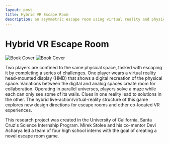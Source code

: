 ```yaml
---
layout: post
title: Hybrid VR Escape Room
description: an asymmetric escape room using virtual reality and physical space
---
```


Hybrid VR Escape Room
============

![Book Cover](/portfolio/assets/images/vr.png "VR Space")
![Book Cover](/portfolio/assets/images/liveaction.jpg "Physical Space")

Two players are confined to the same physical space, tasked with escaping it by completing a series of challenges. One player wears a virtual reality head-mounted display (HMD) that shows a digital recreation of the physical space. Variations between the digital and analog spaces create room for collaboration. Operating in parallel universes, players solve a maze while each can only see some of its walls. Clues in one reality lead to solutions in the other. The hybrid live-action/virtual-reality structure of this game explores new design directions for escape rooms and other co-located VR experiences. 

This research project was created in the University of California, Santa Cruz's Science Internship Program. Mirek Stolee and his co-mentor Devi Acharya led a team of four high school interns with the goal of creating a novel escape room game. 
